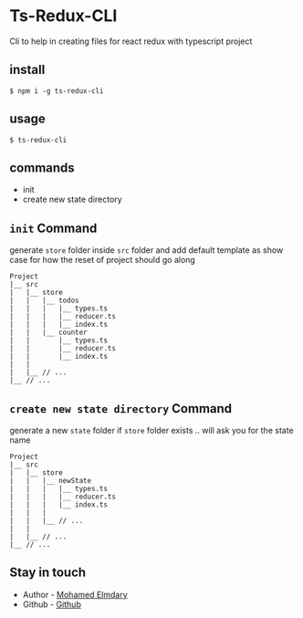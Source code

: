 # Ts-Redux-CLI

Cli to help in creating files for react redux with typescript project

## install

```
$ npm i -g ts-redux-cli
```

## usage

```
$ ts-redux-cli
```

## commands

-   init
-   create new state directory

## `init` Command

generate `store` folder inside `src` folder and add default template as show case for how the reset of project should go along

```
Project
|__ src
|   |__ store
|   |   |__ todos
|   |   |   |__ types.ts
|   |   |   |__ reducer.ts
|   |   |   |__ index.ts
|   |   |__ counter
|   |       |__ types.ts
|   |       |__ reducer.ts
|   |       |__ index.ts
|   |
|   |__ // ...
|__ // ...
```

## `create new state directory` Command

generate a new `state` folder if `store` folder exists .. will ask you for the state name

```
Project
|__ src
|   |__ store
|   |   |__ newState
|   |   |   |__ types.ts
|   |   |   |__ reducer.ts
|   |   |   |__ index.ts
|   |   |
|   |   |__ // ...
|   |
|   |__ // ...
|__ // ...
```

## Stay in touch

-   Author - [Mohamed Elmdary](https://elmdary-cv.herokuapp.com/)
-   Github - [Github](https://github.com/MohamedElmdary)
